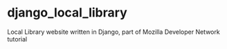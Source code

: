 # django_local_library
Local Library website written in Django, part of Mozilla Developer Network tutorial
